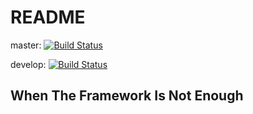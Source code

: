 README
======

master: [![Build Status](https://www.travis-ci.org/dayax/dayax.png?branch=master)](https://www.travis-ci.org/dayax/dayax)

develop: [![Build Status](https://www.travis-ci.org/dayax/dayax.png?branch=develop)](https://www.travis-ci.org/dayax/dayax)

When The Framework Is Not Enough
--------------------------------
